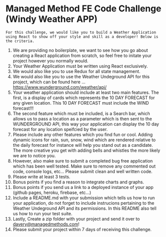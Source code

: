 # Managed Method FE Code Challenge (Windy Weather APP)

```text
For this challenge, we would like you to build a Weather Application using React to show off your style and skill as a developer! Below is the criteria.
```

1. We are providing no boilerplate, we want to see how you go about creating a React application from scratch, so feel free to initate your project however you normally would.
2. Your Weather Application must be written using React exclusively.
3. We would also like you to use Redux for all state management.
4. We would also like you to use the Weather Undeground API for this project, which can be found here ...
   https://www.wunderground.com/weather/api/
5. Your weather application should include at least two main features. The first, is a display of cards which represents the 10 DAY FORECAST for any given location. This 10 DAY FORECAST must include the WIND forecast!!!
6. The second feature which must be included, is a Search bar, which allows us to pass a location as a parameter which is then sent to the WUNDERGROUND API, this way your application can display the 10 day forecast for any location speifcied by the user.
7. Please include any other features which you find fun or cool. Adding dynamic icons for rain, sun, snow, wind which are rendered relative to the daily forecast for instance will help you stand out as a candidate. The more creative you get with adding bells and whistles the more likely we are to notice you.
8. However, also make sure to submit a completed bug free application which has been well tested. Make sure to remove any commented out code, console logs, etc... Please submit clean and well written code.
9. Please write at least 3 tests.
10. Bonus points if you find a reason to integrate charts and graphs.
11. Bonus points if you send us a link to a deployed instance of your app (github pages, heroku, firebase, etc...)
12. Include a README.md with your submission which tells us how to run your application, do not forget to include instrucions pertaining to the Weather Undeground API and its permissions. In this README also tell us how to run your test suite.
13. Lastly, Create a zip folder with your project and send it over to davery@managedmethods.com!
14. Please submit your project within 7 days of receiving this challenge.
